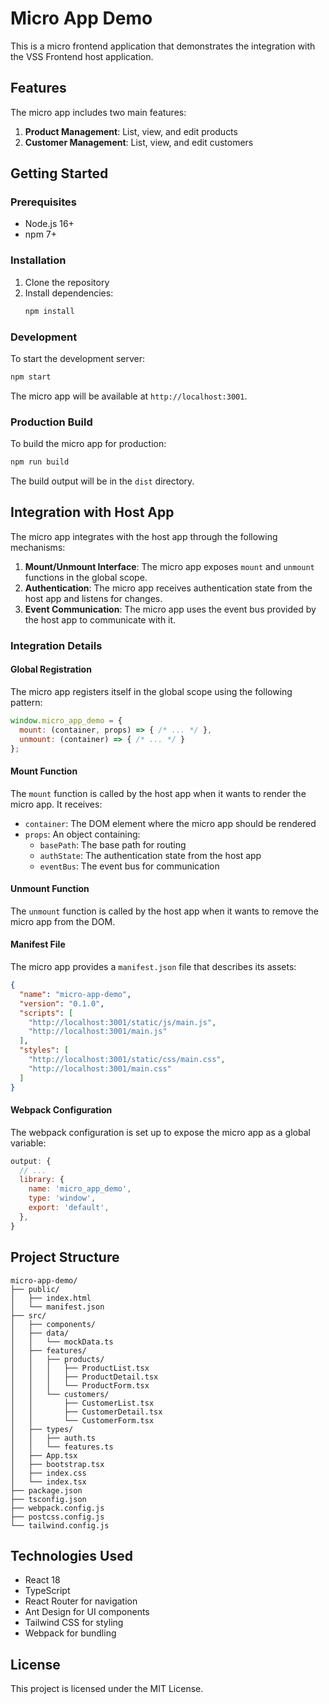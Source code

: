# Micro App Demo

This is a micro frontend application that demonstrates the integration with the VSS Frontend host application.

## Features

The micro app includes two main features:

1. **Product Management**: List, view, and edit products
2. **Customer Management**: List, view, and edit customers

## Getting Started

### Prerequisites

- Node.js 16+
- npm 7+

### Installation

1. Clone the repository
2. Install dependencies:
   ```bash
   npm install
   ```

### Development

To start the development server:

```bash
npm start
```

The micro app will be available at `http://localhost:3001`.

### Production Build

To build the micro app for production:

```bash
npm run build
```

The build output will be in the `dist` directory.

## Integration with Host App

The micro app integrates with the host app through the following mechanisms:

1. **Mount/Unmount Interface**: The micro app exposes `mount` and `unmount` functions in the global scope.
2. **Authentication**: The micro app receives authentication state from the host app and listens for changes.
3. **Event Communication**: The micro app uses the event bus provided by the host app to communicate with it.

### Integration Details

#### Global Registration

The micro app registers itself in the global scope using the following pattern:

```javascript
window.micro_app_demo = {
  mount: (container, props) => { /* ... */ },
  unmount: (container) => { /* ... */ }
};
```

#### Mount Function

The `mount` function is called by the host app when it wants to render the micro app. It receives:

- `container`: The DOM element where the micro app should be rendered
- `props`: An object containing:
  - `basePath`: The base path for routing
  - `authState`: The authentication state from the host app
  - `eventBus`: The event bus for communication

#### Unmount Function

The `unmount` function is called by the host app when it wants to remove the micro app from the DOM.

#### Manifest File

The micro app provides a `manifest.json` file that describes its assets:

```json
{
  "name": "micro-app-demo",
  "version": "0.1.0",
  "scripts": [
    "http://localhost:3001/static/js/main.js",
    "http://localhost:3001/main.js"
  ],
  "styles": [
    "http://localhost:3001/static/css/main.css",
    "http://localhost:3001/main.css"
  ]
}
```

#### Webpack Configuration

The webpack configuration is set up to expose the micro app as a global variable:

```javascript
output: {
  // ...
  library: {
    name: 'micro_app_demo',
    type: 'window',
    export: 'default',
  },
}
```

## Project Structure

```
micro-app-demo/
├── public/
│   ├── index.html
│   └── manifest.json
├── src/
│   ├── components/
│   ├── data/
│   │   └── mockData.ts
│   ├── features/
│   │   ├── products/
│   │   │   ├── ProductList.tsx
│   │   │   ├── ProductDetail.tsx
│   │   │   └── ProductForm.tsx
│   │   └── customers/
│   │       ├── CustomerList.tsx
│   │       ├── CustomerDetail.tsx
│   │       └── CustomerForm.tsx
│   ├── types/
│   │   ├── auth.ts
│   │   └── features.ts
│   ├── App.tsx
│   ├── bootstrap.tsx
│   ├── index.css
│   └── index.tsx
├── package.json
├── tsconfig.json
├── webpack.config.js
├── postcss.config.js
└── tailwind.config.js
```

## Technologies Used

- React 18
- TypeScript
- React Router for navigation
- Ant Design for UI components
- Tailwind CSS for styling
- Webpack for bundling

## License

This project is licensed under the MIT License.
